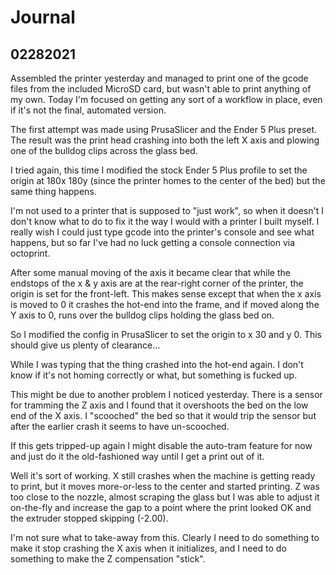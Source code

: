 # Journal

## 02282021

Assembled the printer yesterday and managed to print one of the gcode files from the included MicroSD card, but wasn't able to print anything of my own.  Today I'm focused on getting any sort of a workflow in place, even if it's not the final, automated version.

The first attempt was made using PrusaSlicer and the Ender 5 Plus preset.  The result was the print head crashing into both the left X axis and plowing one of the bulldog clips across the glass bed.

I tried again, this time I modified the stock Ender 5 Plus profile to set the origin at 180x 180y (since the printer homes to the center of the bed) but the same thing happens.

I'm not used to a printer that is supposed to "just work", so when it doesn't I don't know what to do to fix it the way I would with a printer I built myself.  I really wish I could just type gcode into the printer's console and see what happens, but so far I've had no luck getting a console connection via octoprint.

After some manual moving of the axis it became clear that while the endstops of the x & y axis are at the rear-right corner of the printer, the origin is set for the front-left.  This makes sense except that when the x axis is moved to 0 it crashes the hot-end into the frame, and if moved along the Y axis to 0, runs over the bulldog clips holding the glass bed on.

So I modified the config in PrusaSlicer to set the origin to x 30 and y 0.  This should give us plenty of clearance...

While I was typing that the thing crashed into the hot-end again.  I don't know if it's not homing correctly or what, but something is fucked up.

This might be due to another problem I noticed yesterday.  There is a sensor for tramming the Z axis and I found that it overshoots the bed on the low end of the X axis.  I "scooched" the bed so that it would trip the sensor but after the earlier crash it seems to have un-scooched.

If this gets tripped-up again I might disable the auto-tram feature for now and just do it the old-fashioned way until I get a print out of it.

Well it's sort of working.  X still crashes when the machine is getting ready to print, but it moves more-or-less to the center and started printing.  Z was too close to the nozzle, almost scraping the glass but I was able to adjust it on-the-fly and increase the gap to a point where the print looked OK and the extruder stopped skipping (-2.00).

I'm not sure what to take-away from this.  Clearly I need to do something to make it stop crashing the X axis when it initializes, and I need to do something to make the Z compensation "stick".  


